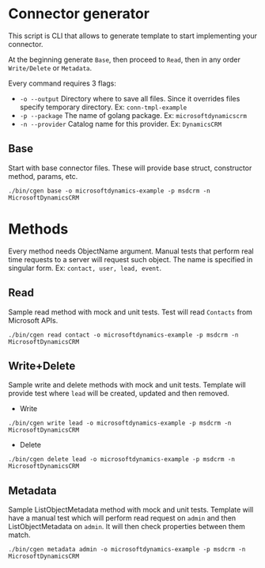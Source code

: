 
# Connector generator

This script is CLI that allows to generate template to start implementing your connector.

At the beginning generate `Base`, then proceed to `Read`, then in any order `Write/Delete` or `Metadata`.

Every command requires 3 flags:
* `-o --output` Directory where to save all files. Since it overrides files specify temporary directory. Ex: `conn-tmpl-example`
* `-p --package` The name of golang package. Ex: `microsoftdynamicscrm`
* `-n --provider` Catalog name for this provider. Ex: `DynamicsCRM`

## Base

Start with base connector files. These will provide base struct, constructor method, params, etc.

```shell
./bin/cgen base -o microsoftdynamics-example -p msdcrm -n MicrosoftDynamicsCRM
```

# Methods

Every method needs ObjectName argument. 
Manual tests that perform real time requests to a server will request such object. The name is specified in singular form.
Ex: `contact, user, lead, event`. 

## Read 

Sample read method with mock and unit tests.
Test will read `Contacts` from Microsoft APIs.

```shell
./bin/cgen read contact -o microsoftdynamics-example -p msdcrm -n MicrosoftDynamicsCRM
```

## Write+Delete

Sample write and delete methods with mock and unit tests.
Template will provide test where `lead` will be created, updated and then removed.

* Write
```shell
./bin/cgen write lead -o microsoftdynamics-example -p msdcrm -n MicrosoftDynamicsCRM
```
* Delete
```shell
./bin/cgen delete lead -o microsoftdynamics-example -p msdcrm -n MicrosoftDynamicsCRM
```

## Metadata

Sample ListObjectMetadata method with mock and unit tests.
Template will have a manual test which will perform read request on `admin` and then ListObjectMetadata on `admin`.
It will then check properties between them match.

```shell
./bin/cgen metadata admin -o microsoftdynamics-example -p msdcrm -n MicrosoftDynamicsCRM
```
